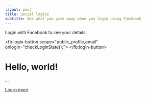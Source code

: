```yaml
---
layout: post
title: Social logins
subtitle: See what you give away when you login using Facebook
---
```


Login with Facebook to see your details.

<div class="jumbotron" id="facebook-card">
  <script>
  // This is called with the results from from FB.getLoginStatus().
  function statusChangeCallback(response) {
    console.log('statusChangeCallback');
    console.log(response);
    // The response object is returned with a status field that lets the
    // app know the current login status of the person.
    // Full docs on the response object can be found in the documentation
    // for FB.getLoginStatus().
    if (response.status === 'connected') {
      // Logged into your app and Facebook.
      testAPI();
    } else if (response.status === 'not_authorized') {
      // The person is logged into Facebook, but not your app.
      document.getElementById('status').innerHTML = 'Please log ' +
        'into this app.';
    } else {
      // The person is not logged into Facebook, so we're not sure if
      // they are logged into this app or not.
      document.getElementById('status').innerHTML = 'Please log ' +
        'into Facebook.';
    }
  }

  // This function is called when someone finishes with the Login
  // Button.  See the onlogin handler attached to it in the sample
  // code below.
  function checkLoginState() {
    FB.getLoginStatus(function(response) {
      statusChangeCallback(response);
    });
  }

  window.fbAsyncInit = function() {
  FB.init({
    appId      : '1009749102479073',
    cookie     : true,  // enable cookies to allow the server to access 
                        // the session
    xfbml      : true,  // parse social plugins on this page
    version    : 'v2.7' // use graph api version
  });

  // Now that we've initialized the JavaScript SDK, we call 
  // FB.getLoginStatus().  This function gets the state of the
  // person visiting this page and can return one of three states to
  // the callback you provide.  They can be:
  //
  // 1. Logged into your app ('connected')
  // 2. Logged into Facebook, but not your app ('not_authorized')
  // 3. Not logged into Facebook and can't tell if they are logged into
  //    your app or not.
  //
  // These three cases are handled in the callback function.

  FB.getLoginStatus(function(response) {
    statusChangeCallback(response);
  });

  };

  // Load the SDK asynchronously
  (function(d, s, id) {
    var js, fjs = d.getElementsByTagName(s)[0];
    if (d.getElementById(id)) return;
    js = d.createElement(s); js.id = id;
    js.src="https://connect.facebook.net/en_US/sdk.js";
    fjs.parentNode.insertBefore(js, fjs);
  }(document, 'script', 'facebook-jssdk'));

  // Here we run a very simple test of the Graph API after login is
  // successful.  See statusChangeCallback() for when this call is made.
  function testAPI() {
    function specialName(fullname, firstname) {
      if (fullname.startsWith('Abdou Ne')) return 'Abs ;)';
      if (fullname.startsWith('Hope Ka')) return 'Mama!';
      if (fullname.startsWith('Kunal Pa')) return 'Benchod!';
      return firstname + '!';
    }
    
    console.log('Welcome!  Fetching your information.... ');
    FB.api('/me', {fields: 'name,first_name,last_name,age_range,email,locale,timezone,picture'}, function(response) {
      console.log('Successful Facebook login for: ' + response.name);
      console.log(response);
      document.getElementById('facebook-info').innerHTML =
        'Thanks for logging in with Facebook, ' + specialName(response.name, response.first_name) +
        "<br />" + 
        response.first_name + "<br />" +
        response.last_name + "<br />" +
        response.age_range.min + "-" + response.age_range.max + "<br />" +
        response.email + "<br />" +
        response.locale +  "<br />" +
        response.timezone+ "<br />" +
        '<a href='+response.picture.data.url+'>Your picture:<br></a>'
        '<img src="https://graph.facebook.com/v2.7/'+response.id+'/picture?type=large" alt="alt text" title="You!">';
    });
  }
</script>

<!--
  Below we include the Login Button social plugin. This button uses
  the JavaScript SDK to present a graphical Login button that triggers
  the FB.login() function when clicked.
-->

<fb:login-button scope="public_profile,email" onlogin="checkLoginState();">
</fb:login-button>

<div id="facebook-info">
</div>

<h1>Hello, world!</h1>
  <p>...</p>
  <p><a class="btn btn-primary btn-lg" href="#" role="button">Learn more</a></p>

</div>